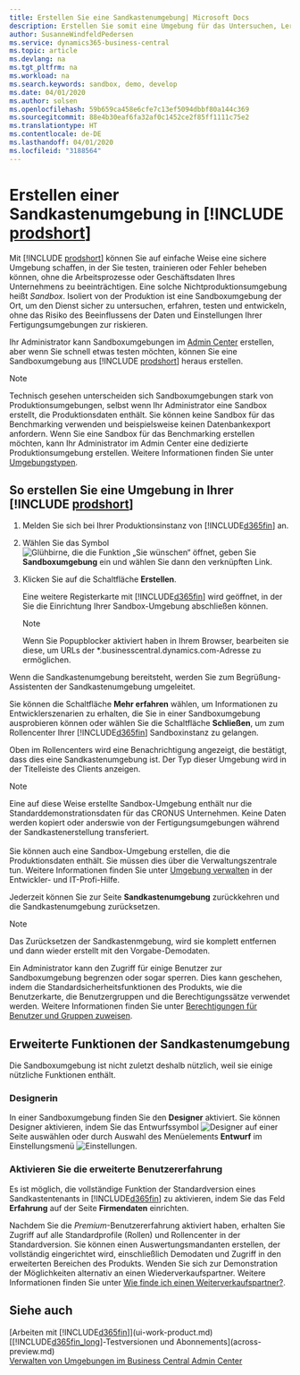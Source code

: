 ```yaml
---
title: Erstellen Sie eine Sandkastenumgebung| Microsoft Docs
description: Erstellen Sie somit eine Umgebung für das Untersuchen, Lernen, Entwickeln und Testen.
author: SusanneWindfeldPedersen
ms.service: dynamics365-business-central
ms.topic: article
ms.devlang: na
ms.tgt_pltfrm: na
ms.workload: na
ms.search.keywords: sandbox, demo, develop
ms.date: 04/01/2020
ms.author: solsen
ms.openlocfilehash: 59b659ca458e6cfe7c13ef5094dbbf80a144c369
ms.sourcegitcommit: 88e4b30eaf6fa32af0c1452ce2f85ff1111c75e2
ms.translationtype: HT
ms.contentlocale: de-DE
ms.lasthandoff: 04/01/2020
ms.locfileid: "3188564"
---
```

# <a name="creating-a-sandbox-environment-in-prodshort"></a>Erstellen einer Sandkastenumgebung in [!INCLUDE [prodshort](includes/prodshort.md)]

Mit [!INCLUDE [prodshort](includes/prodshort.md)] können Sie auf einfache Weise eine sichere Umgebung schaffen, in der Sie testen, trainieren oder Fehler beheben können, ohne die Arbeitsprozesse oder Geschäftsdaten Ihres Unternehmens zu beeinträchtigen. Eine solche Nichtproduktionsumgebung heißt *Sandbox*. Isoliert von der Produktion ist eine Sandboxumgebung der Ort, um den Dienst sicher zu untersuchen, erfahren, testen und entwickeln, ohne das Risiko des Beeinflussens der Daten und Einstellungen Ihrer Fertigungsumgebungen zur riskieren.  

Ihr Administrator kann Sandboxumgebungen im [Admin Center](/dynamics365/business-central/dev-itpro/administration/tenant-admin-center-environments?toc=/dynamics365/business-central/toc.json) erstellen, aber wenn Sie schnell etwas testen möchten, können Sie eine Sandboxumgebung aus [!INCLUDE [prodshort](includes/prodshort.md)] heraus erstellen.  

> [!NOTE]
> Technisch gesehen unterscheiden sich Sandboxumgebungen stark von Produktionsumgebungen, selbst wenn Ihr Administrator eine Sandbox erstellt, die Produktionsdaten enthält. Sie können keine Sandbox für das Benchmarking verwenden und beispielsweise keinen Datenbankexport anfordern. Wenn Sie eine Sandbox für das Benchmarking erstellen möchten, kann Ihr Administrator im Admin Center eine dedizierte Produktionsumgebung erstellen. Weitere Informationen finden Sie unter [Umgebungstypen](/dynamics365/business-central/dev-itpro/administration/tenant-admin-center-environments#types-of-environments).

## <a name="to-create-a-sandbox-environment-in-your-prodshort"></a>So erstellen Sie eine Umgebung in Ihrer [!INCLUDE [prodshort](includes/prodshort.md)]

1. Melden Sie sich bei Ihrer Produktionsinstanz von [!INCLUDE[d365fin](includes/d365fin_md.md)] an.

2. Wählen Sie das Symbol ![Glühbirne, die die Funktion „Sie wünschen“ öffnet](media/ui-search/search_small.png "Was möchten Sie tun?"), geben Sie **Sandboxumgebung** ein und wählen Sie dann den verknüpften Link.
    <!-- ![Sandbox Environment Setup](./media/across-sandbox/sandbox-environment-setup.png) -->
3. Klicken Sie auf die Schaltfläche **Erstellen**.  

    Eine weitere Registerkarte mit [!INCLUDE[d365fin](includes/d365fin_md.md)] wird geöffnet, in der Sie die Einrichtung Ihrer Sandbox-Umgebung abschließen können.

    > [!NOTE]  
    >  Wenn Sie Popupblocker aktiviert haben in Ihrem Browser, bearbeiten sie diese, um URLs der *.businesscentral.dynamics.com-Adresse zu ermöglichen.

Wenn die Sandkastenumgebung bereitsteht, werden Sie zum Begrüßung-Assistenten der Sandkastenumgebung umgeleitet.
<!-- ![Sandbox Welcome Wizard](./media/across-sandbox/sandbox-wizard.png) -->

Sie können die Schaltfläche **Mehr erfahren** wählen, um Informationen zu Entwicklerszenarien zu erhalten, die Sie in einer Sandboxumgebung ausprobieren können oder wählen Sie die Schaltfläche **Schließen**, um zum Rollencenter Ihrer [!INCLUDE[d365fin](includes/d365fin_md.md)] Sandboxinstanz zu gelangen.

Oben im Rollencenters wird eine Benachrichtigung angezeigt, die bestätigt, dass dies eine Sandkastenumgebung ist. Der Typ dieser Umgebung wird in der Titelleiste des Clients anzeigen.
    <!-- ![Sandbox RoleCenter Notification](./media/across-sandbox/sandbox-rolecenter-notification.png) -->

> [!NOTE]
> Eine auf diese Weise erstellte Sandbox-Umgebung enthält nur die Standarddemonstrationsdaten für das CRONUS Unternehmen. Keine Daten werden kopiert oder anderswie von der Fertigungsumgebungen während der Sandkastenerstellung transferiert.<br /><br />
> Sie können auch eine Sandbox-Umgebung erstellen, die die Produktionsdaten enthält. Sie müssen dies über die Verwaltungszentrale tun. Weitere Informationen finden Sie unter [Umgebung verwalten](/dynamics365/business-central/dev-itpro/administration/tenant-admin-center-environments) in der Entwickler- und IT-Profi-Hilfe.

Jederzeit können Sie zur Seite **Sandkastenumgebung** zurückkehren und die Sandkastenumgebung zurücksetzen.

> [!NOTE]  
> Das Zurücksetzen der Sandkastenmgebung, wird sie komplett entfernen und dann wieder erstellt mit den Vorgabe-Demodaten.  

<!--To switch between your production and sandbox environments, you can use the Business Central app launcher.
    ![Sandbox Dynamics365 Menu](./media/across-sandbox/sandbox-dynamics365-menu.png) -->

Ein Administrator kann den Zugriff für einige Benutzer zur Sandboxumgebung begrenzen oder sogar sperren. Dies kann geschehen, indem die Standardsicherheitsfunktionen des Produkts, wie die Benutzerkarte, die Benutzergruppen und die Berechtigungssätze verwendet werden. Weitere Informationen finden Sie unter [Berechtigungen für Benutzer und Gruppen zuweisen](ui-define-granular-permissions.md).  

<!-- ![Sandbox Permission Sets](./media/across-sandbox/sandbox-permission-sets.png) -->

## <a name="advanced-functionality-in-the-sandbox-environment"></a>Erweiterte Funktionen der Sandkastenumgebung

Die Sandboxumgebung ist nicht zuletzt deshalb nützlich, weil sie einige nützliche Funktionen enthält.

### <a name="designer"></a>Designerin

In einer Sandboxumgebung finden Sie den **Designer** aktiviert. Sie können Designer aktivieren, indem Sie das Entwurfssymbol ![Designer](./media/across-sandbox/sandbox-inclient-design-icon.png) auf einer Seite auswählen oder durch Auswahl des Menüelements **Entwurf** im Einstellungsmenü ![Einstellungen](media/ui-experience/settings_icon_small.png).

<!-- ![In-client Designer](./media/across-sandbox/sandbox-inclient-designer.png) -->

### <a name="to-enable-the-advanced-user-experience"></a>Aktivieren Sie die erweiterte Benutzererfahrung
Es ist möglich, die vollständige Funktion der Standardversion eines Sandkastentenants in [!INCLUDE[d365fin](includes/d365fin_md.md)] zu aktivieren, indem Sie das Feld **Erfahrung** auf der Seite **Firmendaten** einrichten.

<!-- ![Sandbox Environment Advanced](./media/across-sandbox/sandbox-advanced.png) -->

<!-- ![Sandbox Production](./media/across-sandbox/sandbox-production.png) -->

Nachdem Sie die *Premium*-Benutzererfahrung aktiviert haben, erhalten Sie Zugriff auf alle Standardprofile (Rollen) und Rollencenter in der Standardversion. Sie können einen Auswertungsmandanten erstellen, der vollständig eingerichtet wird, einschließlich Demodaten und Zugriff in den erweiterten Bereichen des Produkts. Wenden Sie sich zur Demonstration der Möglichkeiten alternativ an einen Wiederverkaufspartner. Weitere Informationen finden Sie unter [Wie finde ich einen Weiterverkaufspartner?](across-faq.md#findpartner).  

<!-- ![Sandbox New Company](./media/across-sandbox/sandbox-newcompany.png) -->

## <a name="see-also"></a>Siehe auch

[Arbeiten mit [!INCLUDE[d365fin](includes/d365fin_md.md)]](ui-work-product.md)  
[[!INCLUDE[d365fin_long](includes/d365fin_long_md.md)]-Testversionen und Abonnements](across-preview.md)  
[Verwalten von Umgebungen im Business Central Admin Center](/dynamics365/business-central/dev-itpro/administration/tenant-admin-center-environments)  
